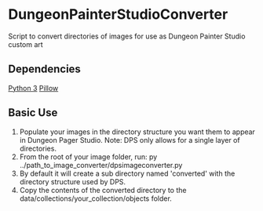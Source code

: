 
# DungeonPainterStudioConverter
Script to convert directories of images for use as Dungeon Painter Studio custom art

## Dependencies
[Python 3](https://www.python.org/downloads/)
[Pillow](https://pillow.readthedocs.io/en/5.1.x/installation.html)

## Basic Use

 1. Populate your images in the directory structure you want them to appear in Dungeon Pager Studio. Note: DPS only allows for a single layer of directories. 
 2. From the root of your image folder, run: py ../path_to_image_converter/dpsimageconverter.py
 3. By default it will create a sub directory named 'converted' with the directory structure used by DPS.
 4. Copy the contents of the converted directory to the data/collections/your_collection/objects folder.
 
